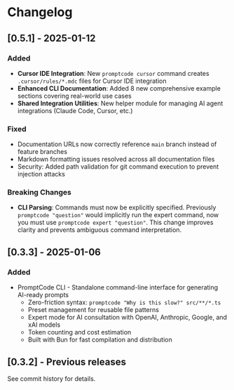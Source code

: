 # Changelog

## [0.5.1] - 2025-01-12

### Added
- **Cursor IDE Integration**: New `promptcode cursor` command creates `.cursor/rules/*.mdc` files for Cursor IDE integration
- **Enhanced CLI Documentation**: Added 8 new comprehensive example sections covering real-world use cases
- **Shared Integration Utilities**: New helper module for managing AI agent integrations (Claude Code, Cursor, etc.)

### Fixed
- Documentation URLs now correctly reference `main` branch instead of feature branches
- Markdown formatting issues resolved across all documentation files
- Security: Added path validation for git command execution to prevent injection attacks

### Breaking Changes
- **CLI Parsing**: Commands must now be explicitly specified. Previously `promptcode "question"` would implicitly run the expert command, now you must use `promptcode expert "question"`. This change improves clarity and prevents ambiguous command interpretation.

## [0.3.3] - 2025-01-06

### Added
- PromptCode CLI - Standalone command-line interface for generating AI-ready prompts
  - Zero-friction syntax: `promptcode "Why is this slow?" src/**/*.ts`
  - Preset management for reusable file patterns
  - Expert mode for AI consultation with OpenAI, Anthropic, Google, and xAI models
  - Token counting and cost estimation
  - Built with Bun for fast compilation and distribution

## [0.3.2] - Previous releases

See commit history for details.